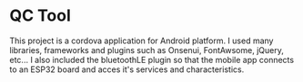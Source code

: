 # QC Tool
This project is a cordova application for Android platform.
I used many libraries, frameworks and plugins such as Onsenui, FontAwsome, jQuery, etc...
I also included the bluetoothLE plugin so that the mobile app connects to an ESP32 board and acces it's services and characteristics.



